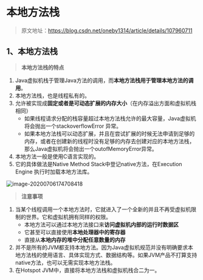 # 本地方法栈

> 原文地址：https://blog.csdn.net/oneby1314/article/details/107960711

## 1、本地方法栈

> **本地方法栈的特点**

1. Java虚拟机栈于管理Java方法的调用，而**本地方法栈用于管理本地方法的调用**。
2. 本地方法栈，也是线程私有的。
3. 允许被实现成**固定或者是可动态扩展的内存大小**（在内存溢出方面和虚拟机栈相同）
   - 如果线程请求分配的栈容量超过本地方法栈允许的最大容量，Java虚拟机将会抛出一个stackoverflowError 异常。
   - 如果本地方法栈可以动态扩展，并且在尝试扩展的时候无法申请到足够的内存，或者在创建新的线程时没有足够的内存去创建对应的本地方法栈，那么Java虚拟机将会抛出一个outofMemoryError异常。
4. 本地方法一般是使用C语言实现的。
5. 它的具体做法是Native Method Stack中登记native方法，在Execution Engine 执行时加载本地方法库。

![image-20200706174708418](https://gitee.com/nfLJ/Pic/raw/master/jvm/20201230161529.png)

> **注意事项**

1. 当某个线程调用一个本地方法时，它就进入了一个全新的并且不再受虚拟机限制的世界。它和虚拟机拥有同样的权限。
   - 本地方法可以通过本地方法接口来**访问虚拟机内部的运行时数据区**
   - 它甚至可以直接使用**本地处理器中的寄存器**
   - 直接从**本地内存的堆中分配任意数量的内存**
2. 并不是所有的JVM都支持本地方法。因为Java虚拟机规范并没有明确要求本地方法栈的使用语言、具体实现方式、数据结构等。如果JVM产品不打算支持native方法，也可以无需实现本地方法栈。
3. 在Hotspot JVM中，直接将本地方法栈和虚拟机栈合二为一。